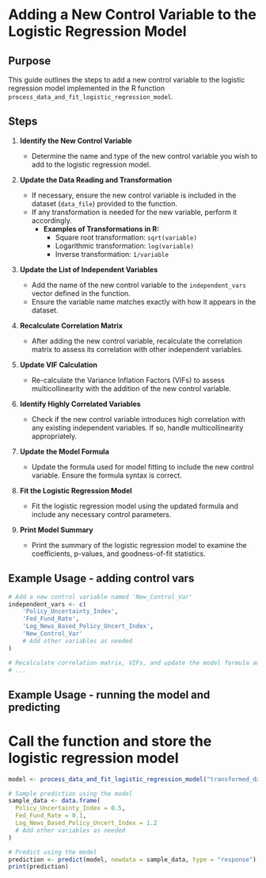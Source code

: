 # Adding a New Control Variable to the Logistic Regression Model

## Purpose
This guide outlines the steps to add a new control variable to the logistic regression model implemented in the R function `process_data_and_fit_logistic_regression_model`.

## Steps

1. **Identify the New Control Variable**
   - Determine the name and type of the new control variable you wish to add to the logistic regression model.

2. **Update the Data Reading and Transformation**
   - If necessary, ensure the new control variable is included in the dataset (`data_file`) provided to the function.
   - If any transformation is needed for the new variable, perform it accordingly.
     - **Examples of Transformations in R:**
       - Square root transformation: `sqrt(variable)`
       - Logarithmic transformation: `log(variable)`
       - Inverse transformation: `1/variable`

3. **Update the List of Independent Variables**
   - Add the name of the new control variable to the `independent_vars` vector defined in the function. 
   - Ensure the variable name matches exactly with how it appears in the dataset.

4. **Recalculate Correlation Matrix**
   - After adding the new control variable, recalculate the correlation matrix to assess its correlation with other independent variables.

5. **Update VIF Calculation**
   - Re-calculate the Variance Inflation Factors (VIFs) to assess multicollinearity with the addition of the new control variable.

6. **Identify Highly Correlated Variables**
   - Check if the new control variable introduces high correlation with any existing independent variables. If so, handle multicollinearity appropriately.

7. **Update the Model Formula**
   - Update the formula used for model fitting to include the new control variable. Ensure the formula syntax is correct.

8. **Fit the Logistic Regression Model**
   - Fit the logistic regression model using the updated formula and include any necessary control parameters.

9. **Print Model Summary**
   - Print the summary of the logistic regression model to examine the coefficients, p-values, and goodness-of-fit statistics.

## Example Usage - adding control vars
```R
# Add a new control variable named 'New_Control_Var'
independent_vars <- c(
    'Policy_Uncertainty_Index',
    'Fed_Fund_Rate',
    'Log_News_Based_Policy_Uncert_Index',
    'New_Control_Var'
    # Add other variables as needed
)

# Recalculate correlation matrix, VIFs, and update the model formula and fitting
# ...
```
## Example Usage - running the model and predicting

# Call the function and store the logistic regression model
```R
model <- process_data_and_fit_logistic_regression_model("transformed_data.csv")

# Sample prediction using the model
sample_data <- data.frame(
  Policy_Uncertainty_Index = 0.5,
  Fed_Fund_Rate = 0.1,
  Log_News_Based_Policy_Uncert_Index = 1.2
  # Add other variables as needed
)

# Predict using the model
prediction <- predict(model, newdata = sample_data, type = "response")
print(prediction)
```